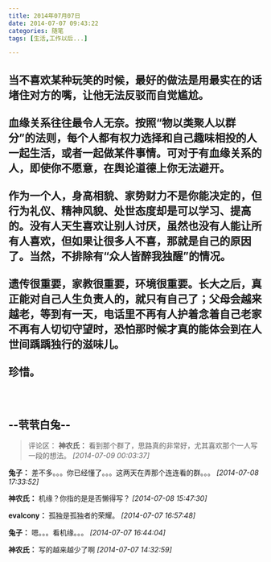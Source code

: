 ```yaml
---
title: 2014年07月07日
date: 2014-07-07 09:43:22
categories: 随笔
tags: [生活,工作以后...]

---
```

当不喜欢某种玩笑的时候，最好的做法是用最实在的话堵住对方的嘴，让他无法反驳而自觉尴尬。<br /><br />血缘关系往往最令人无奈。按照“物以类聚人以群分”的法则，每个人都有权力选择和自己趣味相投的人一起生活，或者一起做某件事情。可对于有血缘关系的人，即使你不愿意，在舆论道德上你无法避开。<br /><br />作为一个人，身高相貌、家势财力不是你能决定的，但行为礼仪、精神风貌、处世态度却是可以学习、提高的。没有人天生喜欢让别人讨厌，虽然也没有人能让所有人喜欢，但如果让很多人不喜，那就是自己的原因了。当然，不排除有“众人皆醉我独醒”的情况。<br /><br />遗传很重要，家教很重要，环境很重要。长大之后，真正能对自己人生负责人的，就只有自己了；父母会越来越老，等到有一天，电话里不再有人护着念着自己老家不再有人切切守望时，恐怕那时候才真的能体会到在人世间踽踽独行的滋味儿。<br /><br />珍惜。<br /><br /><br /><br />--茕茕白兔--
---
>评论区：
>**神农氏：** 看到那个群了，思路真的非常好，尤其喜欢那个一人写一段的想法。  *[2014-07-09 00:03:37]*
>
**兔子：** 差不多。。。你已经懂了。。。这两天在弄那个连连看的群。。。  *[2014-07-08 17:33:52]*
>
**神农氏：** 机缘？你指的是是否懒得写？  *[2014-07-08 15:47:30]*
>
**evalcony：** 孤独是孤独者的荣耀。  *[2014-07-07 16:57:48]*
>
**兔子：** 嗯。。。看机缘。。。  *[2014-07-07 16:44:04]*
>
**神农氏：** 写的越来越少了啊  *[2014-07-07 14:32:59]*
>
